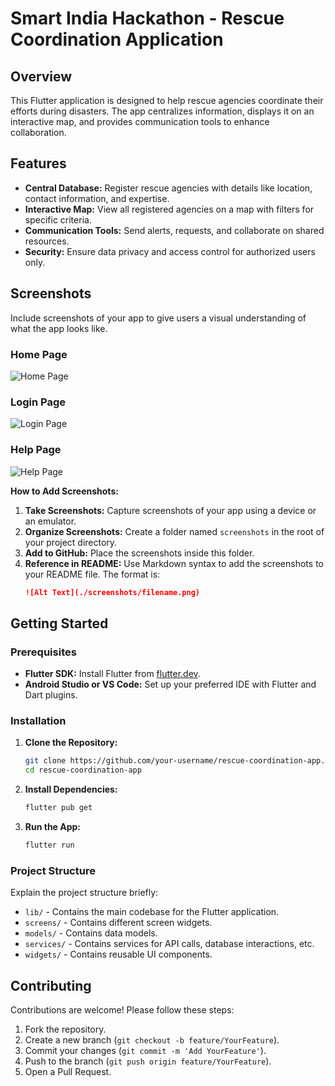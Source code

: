 # Smart India Hackathon - Rescue Coordination Application

## Overview

This Flutter application is designed to help rescue agencies coordinate their efforts during disasters. The app centralizes information, displays it on an interactive map, and provides communication tools to enhance collaboration.

## Features

- **Central Database:** Register rescue agencies with details like location, contact information, and expertise.
- **Interactive Map:** View all registered agencies on a map with filters for specific criteria.
- **Communication Tools:** Send alerts, requests, and collaborate on shared resources.
- **Security:** Ensure data privacy and access control for authorized users only.

## Screenshots

Include screenshots of your app to give users a visual understanding of what the app looks like.

### Home Page
![Home Page](./screenshots/home_page.png)

### Login Page
![Login Page](./screenshots/login_page.png)

### Help Page
![Help Page](./screenshots/help_page.png)

**How to Add Screenshots:**
1. **Take Screenshots:** Capture screenshots of your app using a device or an emulator.
2. **Organize Screenshots:** Create a folder named `screenshots` in the root of your project directory.
3. **Add to GitHub:** Place the screenshots inside this folder.
4. **Reference in README:** Use Markdown syntax to add the screenshots to your README file. The format is:
   ```markdown
   ![Alt Text](./screenshots/filename.png)
   ```

## Getting Started

### Prerequisites

- **Flutter SDK:** Install Flutter from [flutter.dev](https://flutter.dev/docs/get-started/install).
- **Android Studio or VS Code:** Set up your preferred IDE with Flutter and Dart plugins.

### Installation

1. **Clone the Repository:**
   ```bash
   git clone https://github.com/your-username/rescue-coordination-app.git
   cd rescue-coordination-app
   ```

2. **Install Dependencies:**
   ```bash
   flutter pub get
   ```

3. **Run the App:**
   ```bash
   flutter run
   ```

### Project Structure

Explain the project structure briefly:
- `lib/` - Contains the main codebase for the Flutter application.
- `screens/` - Contains different screen widgets.
- `models/` - Contains data models.
- `services/` - Contains services for API calls, database interactions, etc.
- `widgets/` - Contains reusable UI components.

## Contributing

Contributions are welcome! Please follow these steps:

1. Fork the repository.
2. Create a new branch (`git checkout -b feature/YourFeature`).
3. Commit your changes (`git commit -m 'Add YourFeature'`).
4. Push to the branch (`git push origin feature/YourFeature`).
5. Open a Pull Request.
